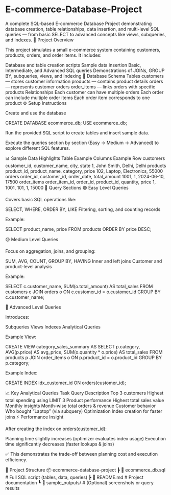 # E-commerce-Database-Project
A complete SQL-based E-commerce Database Project demonstrating database creation, table relationships, data insertion, and multi-level SQL queries — from basic SELECT to advanced concepts like views, subqueries, and indexes.
📘 Project Overview



This project simulates a small e-commerce system containing customers, products, orders, and order items.
It includes:

Database and table creation scripts
Sample data insertion
Basic, Intermediate, and Advanced SQL queries
Demonstrations of JOINs, GROUP BY, subqueries, views, and indexing
🧩 Database Schema
Tables
customers — stores customer information
products — contains product details
orders — represents customer orders
order_items — links orders with specific products
Relationships
Each customer can have multiple orders
Each order can include multiple order items
Each order item corresponds to one product
⚙️ Setup Instructions

Create and use the database

CREATE DATABASE ecommerce_db;
USE ecommerce_db;


Run the provided SQL script to create tables and insert sample data.

Execute the queries section by section (Easy → Medium → Advanced) to explore different SQL features.

📊 Sample Data Highlights
Table	Example Columns	Example Row
customers	customer_id, customer_name, city, state	1, John Smith, Delhi, Delhi
products	product_id, product_name, category, price	102, Laptop, Electronics, 55000
orders	order_id, customer_id, order_date, total_amount	1001, 1, 2024-06-10, 17500
order_items	order_item_id, order_id, product_id, quantity, price	1, 1001, 101, 1, 15000
🧠 Query Sections
🟢 Easy Level Queries



Covers basic SQL operations like:

SELECT, WHERE, ORDER BY, LIKE
Filtering, sorting, and counting records



Example:

SELECT product_name, price 
FROM products 
ORDER BY price DESC;

🟡 Medium Level Queries



Focus on aggregation, joins, and grouping:

SUM, AVG, COUNT, GROUP BY, HAVING
Inner and left joins
Customer and product-level analysis



Example:

SELECT c.customer_name, SUM(o.total_amount) AS total_sales
FROM customers c
JOIN orders o ON c.customer_id = o.customer_id
GROUP BY c.customer_name;

🔵 Advanced Level Queries



Introduces:

Subqueries
Views
Indexes
Analytical Queries



Example View:

CREATE VIEW category_sales_summary AS
SELECT 
    p.category,
    AVG(p.price) AS avg_price,
    SUM(o.quantity * o.price) AS total_sales
FROM products p
JOIN order_items o ON p.product_id = o.product_id
GROUP BY p.category;




Example Index:

CREATE INDEX idx_customer_id ON orders(customer_id);

📈 Key Analytical Queries
Task	Query Description
Top 3 customers	Highest total spending using LIMIT 3
Product performance	Highest total sales value
Monthly insights	Month-wise total orders & revenue
Customer behavior	Who bought “Laptop” (via subquery)
Optimization	Index creation for faster joins
⚡ Performance Insight



After creating the index on orders(customer_id):

Planning time slightly increases (optimizer evaluates index usage)
Execution time significantly decreases (faster lookups & joins)



✅ This demonstrates the trade-off between planning cost and execution efficiency.

📂 Project Structure
📦 ecommerce-database-project
 ┣ 📜 ecommerce_db.sql        # Full SQL script (tables, data, queries)
 ┣ 📘 README.md               # Project documentation
 ┗ 🧩 sample_outputs/         # (Optional) screenshots or query results
